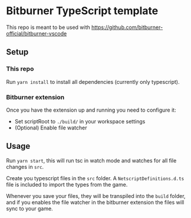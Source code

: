 # Bitburner TypeScript template

This repo is meant to be used with https://github.com/bitburner-official/bitburner-vscode

## Setup

### This repo

Run `yarn install` to install all dependencies (currently only typescript).

### Bitburner extension

Once you have the extension up and running you need to configure it:

- Set scriptRoot to `./build/` in your workspace settings
- (Optional) Enable file watcher

## Usage

Run `yarn start`, this will run tsc in watch mode and watches for all file changes in `src`.

Create you typescript files in the `src` folder. A `NetscriptDefinitions.d.ts` file is included to import the types from the game.

Whenever you save your files, they will be transpiled into the `build` folder, and if you enables the file watcher in the bitburner extension the files will sync to your game.
